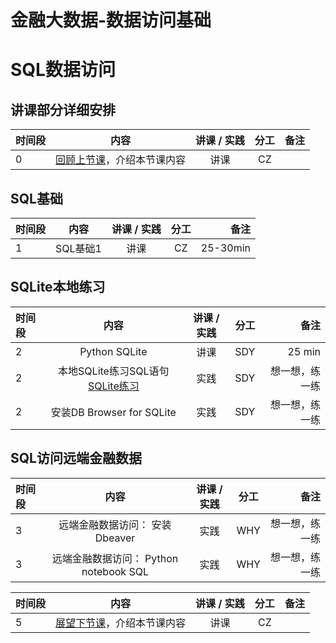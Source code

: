 # 金融大数据-数据访问基础

#  SQL数据访问

## 讲课部分详细安排

|  时间段   |  内容    |   讲课 / 实践   |  分工  |    备注   |
| :---     |   :----:    |   :----:    |    :----:    |       ---: |
|    0     | [回顾上节课](4-FBD.md)，介绍本节课内容     |  讲课    |     CZ     |         |

## SQL基础
|时间段    |  内容    | 讲课 / 实践     |  分工  |  备注       |
| :---    |  :----:  |   :----:    |    :----:    | ---: |
|    1    | SQL基础1 |   讲课    |     CZ     |   25-30min      |

## SQLite本地练习
|时间段   |  内容    | 讲课 / 实践     |  分工  |  备注       |
| :---     |   :----:    |   :----:    |    :----:    | ---: |
|   2      |  Python SQLite   |   讲课    |     SDY     |   25 min      |
|   2      |  本地SQLite练习SQL语句 [SQLite练习](sqlite.ipynb)  |   实践    |    SDY     | 想一想，练一练 |
|   2      |  安装DB Browser for SQLite    | 实践 |  SDY | 想一想，练一练 |

## SQL访问远端金融数据
|时间段    |  内容    | 讲课 / 实践     |  分工  |  备注       |
| :---    |  :----:  |   :----:    |    :----:    | ---: |
|    3    |  远端金融数据访问： 安装Dbeaver   |   实践    |     WHY     |   想一想，练一练   |
|    3    |  远端金融数据访问：  Python notebook SQL     |   实践   |     WHY     |    想一想，练一练     |


|时间段   |  内容    | 讲课 / 实践     |  分工  |备注       |
| :---    |   :-----:    |   :----:    |    :----:    |       ---: |
|   5     |  [展望下节课](6-FBD.md)，介绍本节课内容     |  讲课    |     CZ     |         |
